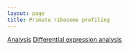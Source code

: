 ```yaml
---
layout: page
title: Primate ribosome profiling
---
```




[Analysis](project/analysis/effect_size_20150810.html)
[Differential expression analysis](project/analysis/differential_expression.html)
